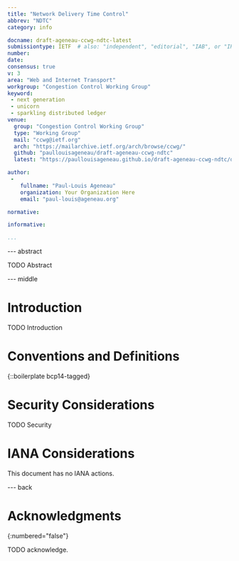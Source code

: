 ```yaml
---
title: "Network Delivery Time Control"
abbrev: "NDTC"
category: info

docname: draft-ageneau-ccwg-ndtc-latest
submissiontype: IETF  # also: "independent", "editorial", "IAB", or "IRTF"
number:
date:
consensus: true
v: 3
area: "Web and Internet Transport"
workgroup: "Congestion Control Working Group"
keyword:
 - next generation
 - unicorn
 - sparkling distributed ledger
venue:
  group: "Congestion Control Working Group"
  type: "Working Group"
  mail: "ccwg@ietf.org"
  arch: "https://mailarchive.ietf.org/arch/browse/ccwg/"
  github: "paullouisageneau/draft-ageneau-ccwg-ndtc"
  latest: "https://paullouisageneau.github.io/draft-ageneau-ccwg-ndtc/draft-ageneau-ccwg-ndtc.html"

author:
 -
    fullname: "Paul-Louis Ageneau"
    organization: Your Organization Here
    email: "paul-louis@ageneau.org"

normative:

informative:

...
```


--- abstract

TODO Abstract


--- middle

# Introduction

TODO Introduction


# Conventions and Definitions

{::boilerplate bcp14-tagged}


# Security Considerations

TODO Security


# IANA Considerations

This document has no IANA actions.


--- back

# Acknowledgments
{:numbered="false"}

TODO acknowledge.
